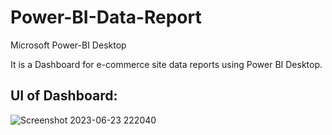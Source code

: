# Power-BI-Data-Report

Microsoft Power-BI Desktop 

It is a Dashboard for e-commerce site data reports using Power BI Desktop. 

## UI of Dashboard:

![Screenshot 2023-06-23 222040](https://github.com/rohanmr/Power-BI-Data-Report/assets/122428641/fc077a7a-9481-4df2-b5e8-aeb9ef3dd435)
